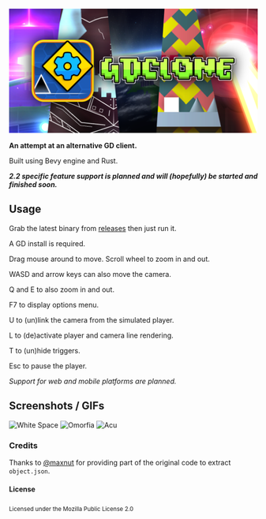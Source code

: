 ![Banner](assets/branding/banner.png)

**An attempt at an alternative GD client.**

Built using Bevy engine and Rust.

***2.2 specific feature support is planned and will (hopefully) be started and finished soon.***

## Usage

Grab the latest binary from [releases](https://github.com/opstic/gdclone/releases) then just run it.

A GD install is required.

Drag mouse around to move. Scroll wheel to zoom in and out.

WASD and arrow keys can also move the camera.

Q and E to also zoom in and out.

F7 to display options menu.

U to (un)link the camera from the simulated player.

L to (de)activate player and camera line rendering.

T to (un)hide triggers.

Esc to pause the player.

*Support for web and mobile platforms are planned.*

## Screenshots / GIFs

![White Space](assets/screenshots/whitespace.gif)
![Omorfia](assets/screenshots/omorfia.gif)
![Acu](assets/screenshots/acu.gif)

### Credits

Thanks to [@maxnut](https://github.com/maxnut) for providing part of the original code to extract `object.json`.

#### License

<sub>
Licensed under the Mozilla Public License 2.0
</sub>
